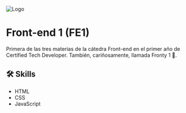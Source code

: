 ![Logo](https://qutjjulvzhxskizmzkqg.supabase.co/storage/v1/object/sign/images/CTD.png?token=eyJhbGciOiJIUzI1NiIsInR5cCI6IkpXVCJ9.eyJ1cmwiOiJpbWFnZXMvQ1RELnBuZyIsImlhdCI6MTcxMDU2Njk2OSwiZXhwIjoxNzQyMTAyOTY5fQ.6tc-S7uVyEIFsG27slW0TheU2MK9QOWO6hFgOOspiq0&t=2024-03-16T05%3A29%3A29.232Z)
# Front-end 1 (FE1)
Primera de las tres materias de la cátedra Front-end en el primer año de Certified Tech Developer. También, cariñosamente, llamada Fronty 1 💖.

## 🛠 Skills
- HTML
- CSS
- JavaScript

